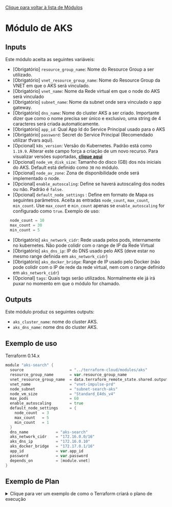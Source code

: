 [Clique para voltar à lista de Módulos](../../README.md)
# Módulo de AKS
## Inputs
Este módulo aceita as seguintes variáveis: 
* [Obrigatório] `resource_group_name`: Nome do Resource Group a ser utilizado.
* [Obrigatório] `vnet_resource_group_name`: Nome do Resource Group da VNET em que o AKS será vinculado.
* [Obrigatório] `vnet_name`: Nome da Rede virtual em que o node do AKS será vinculado
* [Obrigatório] `subnet_name`: Nome da subnet onde sera vinculado o app gateway.
* [Obrigatório] `dns_name`: Nome do cluster AKS a ser criado. Importante dizer que como o nome precisa ser único e exclusivo, uma string de 4 caracteres será criada automaticamente.
* [Obrigatório] `app_id`: Qual App Id do Service Principal usado para o AKS
* [Obrigatório] `password`: Secret do Service Principal (Recomendado utilizar tfvars aqui).
* [Opcional] `k8s_version`: Versão do Kubernetes. Padrão está como `1.19.9`. Alterar este campo força a criação de um novo recurso. Para visualizar versões suportadas, [**clique aqui**](https://docs.microsoft.com/en-us/azure/aks/supported-kubernetes-versions#aks-kubernetes-release-calendar)
* [Opcional] `node_vm_disk_size`: Tamanho do disco (GB) dos nós iniciais do AKS. Default está definido como `30` no módulo.
* [Opcional] `node_av_zone`: Zona de disponibilidade onde será implementado o node.
* [Opcional] `enable_autoscaling`: Define se haverá autoscaling dos nodes ou não. Padrão é `false`.
* [Opcional] `default_node_settings` : Define em formato de Mapa os seguintes parâmetros. Aceita as entradas `node_count`, `max_count`, `min_count`. Use `max_count` e `min_count` apenas se `enable_autoscaling` for configurado como `true`. Exemplo de uso:  
```  Go
  node_count = 10 
  max_count = 30
  min_count = 5
```

* [Obrigatório] `aks_network_cidr`: Rede usada pelos pods, internamente no kubernetes. Não pode colidir com o range de IP da Rede Virtual
* [Obrigatório] `aks_dns_ip`: IP do DNS usado pelo AKS (deve estar no mesmo range definida em `aks_network_cidr`) 
* [Obrigatório] `aks_docker_bridge`: Range de IP usado pelo Docker (não pode colidir com o IP de rede da rede virtual, nem com o range definido em `aks_network_cidr`)
* [Opcional] `tags`: Quais tags serão utilizados. Normalmente ele já irá puxar no momento em que o módulo for chamado.

## Outputs 
Este módulo produz os seguintes outputs:
* `aks_cluster_name`: nome do cluster AKS.
* `aks_dns_name`: nome dns do cluster AKS.

## Exemplo de uso
Terraform 0.14.x
``` Go
module "aks-search" {
  source                    = "../terraform-cloud/modules/aks"
  resource_group_name       = var.resource_group_name
  vnet_resource_group_name  = data.terraform_remote_state.shared.outputs.rg_name
  vnet_name                 = "vnet-impulse-prd"
  node_subnet               = "subnet-search-aks"
  node_vm_size              = "Standard_E4ds_v4"
  max_pods                  = 60
  enable_autoscaling        = true
  default_node_settings     = {
    node_count  = 3
    max_count   = 5
    min_count   = 1
  }
  dns_name            = "aks-search"
  aks_network_cidr    = "172.16.0.0/16"
  aks_dns_ip          = "172.16.0.10"
  aks_docker_bridge   = "172.17.0.1/16"
  app_id              = var.app_id
  password            = var.password
  depends_on          = [module.vnet]
}
```

## Exemplo de Plan
<details><summary> Clique para ver um exemplo de como o Terraform criará o plano de execução</summary>

``` Go
Terraform will perform the following actions:

  # azurerm_resource_group.rg will be created
  + resource "azurerm_resource_group" "rg" {
      + id       = (known after apply)
      + location = "eastus2"
      + name     = "rg-validation"
      + tags     = {
          + "env"   = "dev"
          + "owner" = "Carlos Oliveira"
        }
    }

  # module.aks-search.data.azurerm_resource_group.aks will be read during apply
  # (config refers to values not yet known)
 <= data "azurerm_resource_group" "aks"  {
      ~ id       = "/subscriptions/1e567eea-6125-43f6-a1f0-a04cbff94088/resourceGroups/rg-validation" -> (known after apply)
      ~ location = "eastus2" -> (known after apply)
        name     = "rg-validation"
      ~ tags     = {
          - "env"   = "dev"
          - "owner" = "Carlos Oliveira"
        } -> (known after apply)

      + timeouts {
          + read = (known after apply)
        }
    }

  # module.aks-search.data.azurerm_subnet.aks_node will be read during apply
  # (config refers to values not yet known)
 <= data "azurerm_subnet" "aks_node"  {
      ~ address_prefix                                 = "10.0.0.0/23" -> (known after apply)
      ~ address_prefixes                               = [
          - "10.0.0.0/23",
        ] -> (known after apply)
      ~ enforce_private_link_endpoint_network_policies = false -> (known after apply)
      ~ enforce_private_link_service_network_policies  = false -> (known after apply)
      ~ id                                             = "/subscriptions/1e567eea-6125-43f6-a1f0-a04cbff94088/resourceGroups/rg-validation/providers/Microsoft.Network/virtualNetworks/vnet-impulse-dev/subnets/sn-search-aks" -> (known after apply)
        name                                           = "sn-search-aks"
      ~ network_security_group_id                      = "/subscriptions/1e567eea-6125-43f6-a1f0-a04cbff94088/resourceGroups/rg-validation/providers/Microsoft.Network/networkSecurityGroups/nsg-testing" -> (known after apply)
      + route_table_id                                 = (known after apply)
      ~ service_endpoints                              = [] -> (known after apply)
        # (2 unchanged attributes hidden)

      + timeouts {
          + read = (known after apply)
        }
    }

  # module.aks-search.data.azurerm_virtual_network.aks will be read during apply
  # (config refers to values not yet known)
 <= data "azurerm_virtual_network" "aks"  {
      ~ address_space       = [
          - "10.0.0.0/16",
        ] -> (known after apply)
      ~ dns_servers         = [] -> (known after apply)
      ~ guid                = "11c5a270-ac69-40d7-8f55-5f9d1e504e86" -> (known after apply)
      ~ id                  = "/subscriptions/1e567eea-6125-43f6-a1f0-a04cbff94088/resourceGroups/rg-validation/providers/Microsoft.Network/virtualNetworks/vnet-impulse-dev" -> (known after apply)
      ~ location            = "eastus2" -> (known after apply)
        name                = "vnet-impulse-dev"
      ~ subnets             = [
          - "sn-search-frontend",
          - "sn-search-api",
          - "sn-search-appgw",
          - "sn-search-data",
          - "sn-search-mgmt",
          - "sn-search-backfront",
          - "sn-search-aks",
        ] -> (known after apply)
      ~ vnet_peerings       = {} -> (known after apply)
        # (1 unchanged attribute hidden)

      + timeouts {
          + read = (known after apply)
        }
    }

  # module.aks-search.azurerm_kubernetes_cluster.aks will be created
  + resource "azurerm_kubernetes_cluster" "aks" {
      + dns_prefix              = "aks-search-lwu3"
      + fqdn                    = (known after apply)
      + id                      = (known after apply)
      + kube_admin_config       = (known after apply)
      + kube_admin_config_raw   = (sensitive value)
      + kube_config             = (known after apply)
      + kube_config_raw         = (sensitive value)
      + kubelet_identity        = (known after apply)
      + kubernetes_version      = (known after apply)
      + location                = (known after apply)
      + name                    = "aks-search-lwu3"
      + node_resource_group     = (known after apply)
      + private_cluster_enabled = (known after apply)
      + private_dns_zone_id     = (known after apply)
      + private_fqdn            = (known after apply)
      + private_link_enabled    = (known after apply)
      + resource_group_name     = "rg-validation"
      + sku_tier                = "Free"

      + addon_profile {
          + aci_connector_linux {
              + enabled     = (known after apply)
              + subnet_name = (known after apply)
            }

          + azure_policy {
              + enabled = (known after apply)
            }

          + http_application_routing {
              + enabled                            = (known after apply)
              + http_application_routing_zone_name = (known after apply)
            }

          + kube_dashboard {
              + enabled = (known after apply)
            }

          + oms_agent {
              + enabled                    = (known after apply)
              + log_analytics_workspace_id = (known after apply)
              + oms_agent_identity         = (known after apply)
            }
        }

      + auto_scaler_profile {
          + balance_similar_node_groups      = (known after apply)
          + expander                         = (known after apply)
          + max_graceful_termination_sec     = (known after apply)
          + new_pod_scale_up_delay           = (known after apply)
          + scale_down_delay_after_add       = (known after apply)
          + scale_down_delay_after_delete    = (known after apply)
          + scale_down_delay_after_failure   = (known after apply)
          + scale_down_unneeded              = (known after apply)
          + scale_down_unready               = (known after apply)
          + scale_down_utilization_threshold = (known after apply)
          + scan_interval                    = (known after apply)
          + skip_nodes_with_local_storage    = (known after apply)
          + skip_nodes_with_system_pods      = (known after apply)
        }

      + default_node_pool {
          + availability_zones   = [
              + "1",
              + "2",
              + "3",
            ]
          + enable_auto_scaling  = true
          + max_count            = 5
          + max_pods             = (known after apply)
          + min_count            = 1
          + name                 = "default"
          + node_count           = 3
          + orchestrator_version = (known after apply)
          + os_disk_size_gb      = 30
          + os_disk_type         = "Managed"
          + type                 = "VirtualMachineScaleSets"
          + vm_size              = "Standard_B2s"
          + vnet_subnet_id       = (known after apply)
        }

      + network_profile {
          + dns_service_ip     = "172.16.0.10"
          + docker_bridge_cidr = "172.17.0.1/16"
          + load_balancer_sku  = "standard"
          + network_mode       = (known after apply)
          + network_plugin     = "azure"
          + network_policy     = (known after apply)
          + outbound_type      = "loadBalancer"
          + pod_cidr           = (known after apply)
          + service_cidr       = "172.16.0.0/16"

          + load_balancer_profile {
              + effective_outbound_ips    = (known after apply)
              + idle_timeout_in_minutes   = (known after apply)
              + managed_outbound_ip_count = (known after apply)
              + outbound_ip_address_ids   = (known after apply)
              + outbound_ip_prefix_ids    = (known after apply)
              + outbound_ports_allocated  = (known after apply)
            }
        }

      + role_based_access_control {
          + enabled = true
        }

      + service_principal {
          + client_id     = (sensitive)
          + client_secret = (sensitive value)
        }

      + windows_profile {
          + admin_password = (sensitive value)
          + admin_username = (known after apply)
        }
    }

[...]
Plan: 10 to add, 0 to change, 0 to destroy.
```
</details>